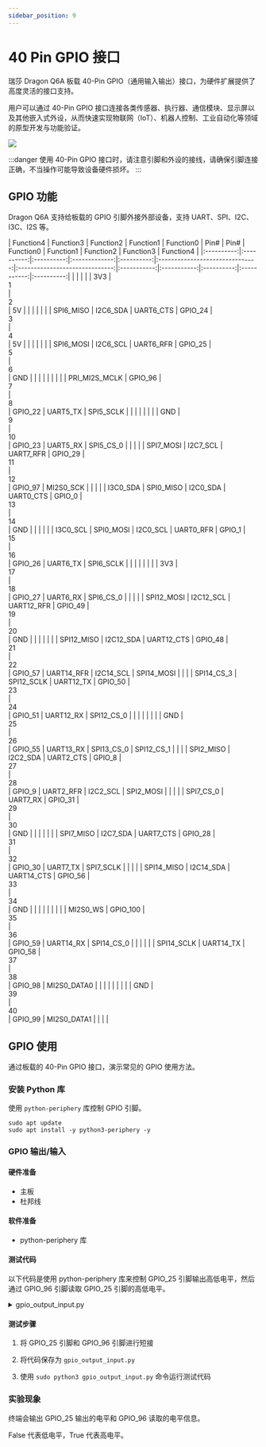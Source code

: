 ```yaml
---
sidebar_position: 9
---
```


# 40 Pin GPIO 接口

瑞莎 Dragon Q6A 板载 40-Pin GPIO（通用输入输出）接口，为硬件扩展提供了高度灵活的接口支持。

用户可以通过 40-Pin GPIO 接口连接各类传感器、执行器、通信模块、显示屏以及其他嵌入式外设，从而快速实现物联网（IoT）、机器人控制、工业自动化等领域的原型开发与功能验证。

<div style={{textAlign: 'center'}}>
   <img src="/img/dragon/q6a/q6a_gpio.webp" style={{width: '100%', maxWidth: '1200px'}} />
</div>

:::danger
使用 40-Pin GPIO 接口时，请注意引脚和外设的接线，请确保引脚连接正确，不当操作可能导致设备硬件损坏。
:::

## GPIO 功能

Dragon Q6A 支持给板载的 GPIO 引脚外接外部设备，支持 UART、SPI、I2C、I3C、I2S 等。

<TabItem value="Dragon Q6A">
     <div className='gpio_style' style={{ overflow :"auto"}} >
| Function4  | Function3  | Function2  | Function1     | Function0  | Pin#                            | Pin#                           | Function0   | Function1   | Function2  | Function3   | Function4  |
|:----------:|:----------:|:----------:|:-------------:|:----------:|:-------------------------------:|:------------------------------:|:-----------:|:-----------:|:----------:|:-----------:|:----------:|
|            |            |            |               | 3V3        | <div className='yellow'>1</div> | <div className='red'>2</div>   | 5V          |             |            |             |            |
|            | SPI6_MISO  | I2C6_SDA   | UART6_CTS     | GPIO_24    | <div className='green'>3</div>  | <div className='red'>4</div>   | 5V          |             |            |             |            |
|            | SPI6_MOSI  | I2C6_SCL   | UART6_RFR     | GPIO_25    | <div className='green'>5</div>  | <div className='black'>6</div> | GND         |             |            |             |            |
|            |            |            | PRI_MI2S_MCLK | GPIO_96    | <div className='green'>7</div>  | <div className='green'>8</div> | GPIO_22     | UART5_TX    | SPI5_SCLK  |             |            |
|            |            |            |               | GND        | <div className='black'>9</div>  | <div className='green'>10</div>| GPIO_23     | UART5_RX    | SPI5_CS_0  |             |            |
|            | SPI7_MOSI  | I2C7_SCL   | UART7_RFR     | GPIO_29    | <div className='green'>11</div> | <div className='green'>12</div>| GPIO_97     | MI2S0_SCK   |            |             |            |
| I3C0_SDA   | SPI0_MISO  | I2C0_SDA   | UART0_CTS     | GPIO_0     | <div className='green'>13</div> | <div className='black'>14</div>| GND         |             |            |             |            |
| I3C0_SCL   | SPI0_MOSI  | I2C0_SCL   | UART0_RFR     | GPIO_1     | <div className='green'>15</div> | <div className='green'>16</div>| GPIO_26     | UART6_TX    | SPI6_SCLK  |             |            |
|            |            |            |               | 3V3        | <div className='yellow'>17</div>| <div className='green'>18</div>| GPIO_27     | UART6_RX    | SPI6_CS_0  |             |            |
|            | SPI12_MOSI | I2C12_SCL  | UART12_RFR    | GPIO_49    | <div className='green'>19</div> | <div className='black'>20</div>| GND         |             |            |             |            |
|            | SPI12_MISO | I2C12_SDA  | UART12_CTS    | GPIO_48    | <div className='green'>21</div> | <div className='green'>22</div>| GPIO_57     | UART14_RFR  | I2C14_SCL  | SPI14_MOSI  |            |
|            | SPI14_CS_3 | SPI12_SCLK | UART12_TX     | GPIO_50    | <div className='green'>23</div> | <div className='green'>24</div>| GPIO_51     | UART12_RX   | SPI12_CS_0 |             |            |
|            |            |            |               | GND        | <div className='black'>25</div> | <div className='green'>26</div>| GPIO_55     | UART13_RX   | SPI13_CS_0 | SPI12_CS_1  |            |
|            | SPI2_MISO  | I2C2_SDA   | UART2_CTS     | GPIO_8     | <div className='blue'>27</div>  | <div className='blue'>28</div> | GPIO_9      | UART2_RFR   | I2C2_SCL   | SPI2_MOSI   |            |
|            |            | SPI7_CS_0  | UART7_RX      | GPIO_31    | <div className='green'>29</div> | <div className='black'>30</div>| GND         |             |            |             |            |
|            | SPI7_MISO  | I2C7_SDA   | UART7_CTS     | GPIO_28    | <div className='green'>31</div> | <div className='green'>32</div>| GPIO_30     | UART7_TX    | SPI7_SCLK  |             |            |
|            | SPI14_MISO | I2C14_SDA  | UART14_CTS    | GPIO_56    | <div className='green'>33</div> | <div className='black'>34</div>| GND         |             |            |             |            |
|            |            |            | MI2S0_WS      | GPIO_100   | <div className='green'>35</div> | <div className='green'>36</div>| GPIO_59     | UART14_RX   | SPI14_CS_0 |             |            |
|            |            | SPI14_SCLK | UART14_TX     | GPIO_58    | <div className='green'>37</div> | <div className='green'>38</div>| GPIO_98     | MI2S0_DATA0 |            |             |            |
|            |            |            |               | GND        | <div className='black'>39</div> | <div className='green'>40</div>| GPIO_99     | MI2S0_DATA1 |            |             |            |
   </div>
</TabItem>

## GPIO 使用

通过板载的 40-Pin GPIO 接口，演示常见的 GPIO 使用方法。

### 安装 Python 库

使用 `python-periphery` 库控制 GPIO 引脚。

<NewCodeBlock tip="radxa@dragon-q6a$" type="device">

```
sudo apt update
sudo apt install -y python3-periphery -y
```

</NewCodeBlock>

### GPIO 输出/输入

#### 硬件准备

- 主板
- 杜邦线

#### 软件准备

- python-periphery 库

#### 测试代码

以下代码是使用 python-periphery 库来控制 GPIO_25 引脚输出高低电平，然后通过 GPIO_96 引脚读取 GPIO_25 引脚的高低电平。

<details>
<summary>gpio_output_input.py</summary>

```
from periphery import GPIO
import time

def gpio_output_with_feedback():
    # GPIO Configuration (modify pin numbers based on your hardware)
    # GPIO_25 (output) → maps to pin 25 of /dev/gpiochip4
    # GPIO_96 (input)  → maps to pin 96 of /dev/gpiochip4
    OUTPUT_PIN_CHIP = "/dev/gpiochip4"
    OUTPUT_PIN_NUMBER = 25  # GPIO_25 (output pin, controlled by the script)
    INPUT_PIN_NUMBER = 96   # GPIO_96 (input pin, reads GPIO_25's output state)

    # Initialize GPIO objects as None first (for safe release later)
    gpio_out = None
    gpio_in = None

    try:
        # Initialize GPIO_25 as OUTPUT mode
        gpio_out = GPIO(OUTPUT_PIN_CHIP, OUTPUT_PIN_NUMBER, "out")
        # Initialize GPIO_96 as INPUT mode
        gpio_in = GPIO(OUTPUT_PIN_CHIP, INPUT_PIN_NUMBER, "in")

        # Print test initialization info
        print("=== GPIO Output-Input Feedback Test Started ===")
        print(f"Controlled Pin (GPIO_25): {OUTPUT_PIN_CHIP} - Pin {OUTPUT_PIN_NUMBER} (OUTPUT)")
        print(f"Monitoring Pin (GPIO_96): {OUTPUT_PIN_CHIP} - Pin {INPUT_PIN_NUMBER} (INPUT)")
        print("Test Behavior: GPIO_25 toggles HIGH/LOW every 1s; GPIO_96 verifies GPIO_25's state")
        print("Press Ctrl+C to stop the test\n")

        # Main loop: Toggle GPIO_25 and read GPIO_96 feedback
        while True:
            # 1. Set GPIO_25 to HIGH level
            gpio_out.write(True)
            time.sleep(0.1)  # Short delay for signal stabilization (avoid read lag)
            gpio96_reading = gpio_in.read()
            print(f"GPIO_25 Output: HIGH (True) | GPIO_96 Reading: {gpio96_reading}")

            # Keep GPIO_25 HIGH for 1 second
            time.sleep(1)

            # 2. Set GPIO_25 to LOW level
            gpio_out.write(False)
            time.sleep(0.1)  # Short delay for signal stabilization
            gpio96_reading = gpio_in.read()
            print(f"GPIO_25 Output: LOW (False) | GPIO_96 Reading: {gpio96_reading}")

            # Keep GPIO_25 LOW for 1 second
            time.sleep(1)

    # Handle user-initiated exit (Ctrl+C)
    except KeyboardInterrupt:
        print("\n\nTest stopped by user (Ctrl+C)")
    # Handle other unexpected errors (e.g., GPIO access failure)
    except Exception as e:
        print(f"\nError during test: {str(e)}")
    # Ensure GPIO resources are released even if an error occurs
    finally:
        print("\nReleasing GPIO resources...")
        # Safely close GPIO_25 (set to LOW first to avoid residual high level)
        if gpio_out:
            try:
                gpio_out.write(False)
                gpio_out.close()
                print(f"Successfully closed GPIO_25 (Pin {OUTPUT_PIN_NUMBER})")
            except Exception as close_err:
                print(f"Failed to close GPIO_25 (Pin {OUTPUT_PIN_NUMBER}): {str(close_err)}")
        # Safely close GPIO_96
        if gpio_in:
            try:
                gpio_in.close()
                print(f"Successfully closed GPIO_96 (Pin {INPUT_PIN_NUMBER})")
            except Exception as close_err:
                print(f"Failed to close GPIO_96 (Pin {INPUT_PIN_NUMBER}): {str(close_err)}")
        print("Resource release complete.")

# Run the test when the script is executed directly
if __name__ == "__main__":
    gpio_output_with_feedback()
```

</details>

#### 测试步骤

1. 将 GPIO_25 引脚和 GPIO_96 引脚进行短接

2. 将代码保存为 `gpio_output_input.py`

3. 使用 `sudo python3 gpio_output_input.py` 命令运行测试代码

### 实验现象

终端会输出 GPIO_25 输出的电平和 GPIO_96 读取的电平信息。

False 代表低电平，True 代表高电平。

